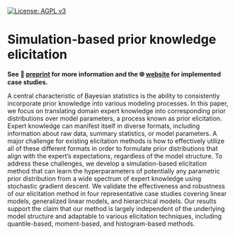 [![License: AGPL v3](https://img.shields.io/badge/License-AGPL_v3-blue.svg)](https://www.gnu.org/licenses/agpl-3.0)

# Simulation-based prior knowledge elicitation

**See :bookmark_tabs: [preprint](https://arxiv.org/abs/2308.11672) for more information and the :globe_with_meridians: [website](https://florence-bockting.github.io/PriorLearning/) for implemented case studies.**

A central characteristic of Bayesian statistics is the ability to consistently incorporate prior
knowledge into various modeling processes. In this paper, we focus on translating domain
expert knowledge into corresponding prior distributions over model parameters, a process
known as prior elicitation. Expert knowledge can manifest itself in diverse formats, including
information about raw data, summary statistics, or model parameters. A major challenge for
existing elicitation methods is how to effectively utilize all of these different formats in order to
formulate prior distributions that align with the expert’s expectations, regardless of the model
structure. To address these challenges, we develop a simulation-based elicitation method that
can learn the hyperparameters of potentially any parametric prior distribution from a wide
spectrum of expert knowledge using stochastic gradient descent. We validate the effectiveness
and robustness of our elicitation method in four representative case studies covering linear
models, generalized linear models, and hierarchical models. Our results support the claim that
our method is largely independent of the underlying model structure and adaptable to various
elicitation techniques, including quantile-based, moment-based, and histogram-based methods.
